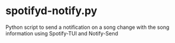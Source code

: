# spotifyd-notify.py
Python script to send a notification on a song change with the song information using Spotify-TUI and Notify-Send
